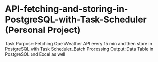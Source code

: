 # API-fetching-and-storing-in-PostgreSQL-with-Task-Scheduler (Personal Project) 

Task Purpose: Fetching OpenWeather API every 15 min and then store in PostgreSQL with Task Scheduler_Batch Processing
Output: Data Table in PostgreSQL and Excel as well
